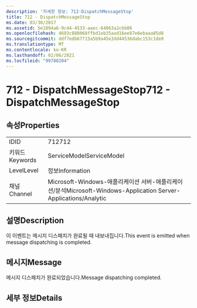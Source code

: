 ```yaml
---
description: '자세한 정보: 712-DispatchMessageStop'
title: 712 - DispatchMessageStop
ms.date: 03/30/2017
ms.assetid: 5e1894a6-9c44-4533-aaec-64063a2cbb06
ms.openlocfilehash: 4693c888068ffbd1eb35aad16ee87e6ebaaa85d8
ms.sourcegitcommit: ddf7edb67715a5b9a45e3dd44536dabc153c1de0
ms.translationtype: MT
ms.contentlocale: ko-KR
ms.lasthandoff: 02/06/2021
ms.locfileid: "99788204"
---
```

# <a name="712---dispatchmessagestop"></a><span data-ttu-id="aaf20-103">712 - DispatchMessageStop</span><span class="sxs-lookup"><span data-stu-id="aaf20-103">712 - DispatchMessageStop</span></span>

## <a name="properties"></a><span data-ttu-id="aaf20-104">속성</span><span class="sxs-lookup"><span data-stu-id="aaf20-104">Properties</span></span>  
  
|||  
|-|-|  
|<span data-ttu-id="aaf20-105">ID</span><span class="sxs-lookup"><span data-stu-id="aaf20-105">ID</span></span>|<span data-ttu-id="aaf20-106">712</span><span class="sxs-lookup"><span data-stu-id="aaf20-106">712</span></span>|  
|<span data-ttu-id="aaf20-107">키워드</span><span class="sxs-lookup"><span data-stu-id="aaf20-107">Keywords</span></span>|<span data-ttu-id="aaf20-108">ServiceModel</span><span class="sxs-lookup"><span data-stu-id="aaf20-108">ServiceModel</span></span>|  
|<span data-ttu-id="aaf20-109">Level</span><span class="sxs-lookup"><span data-stu-id="aaf20-109">Level</span></span>|<span data-ttu-id="aaf20-110">정보</span><span class="sxs-lookup"><span data-stu-id="aaf20-110">Information</span></span>|  
|<span data-ttu-id="aaf20-111">채널</span><span class="sxs-lookup"><span data-stu-id="aaf20-111">Channel</span></span>|<span data-ttu-id="aaf20-112">Microsoft-Windows-애플리케이션 서버-애플리케이션/분석</span><span class="sxs-lookup"><span data-stu-id="aaf20-112">Microsoft-Windows-Application Server-Applications/Analytic</span></span>|  
  
## <a name="description"></a><span data-ttu-id="aaf20-113">설명</span><span class="sxs-lookup"><span data-stu-id="aaf20-113">Description</span></span>  

 <span data-ttu-id="aaf20-114">이 이벤트는 메시지 디스패치가 완료될 때 내보내집니다.</span><span class="sxs-lookup"><span data-stu-id="aaf20-114">This event is emitted when message dispatching is completed.</span></span>  
  
## <a name="message"></a><span data-ttu-id="aaf20-115">메시지</span><span class="sxs-lookup"><span data-stu-id="aaf20-115">Message</span></span>  

 <span data-ttu-id="aaf20-116">메시지 디스패치가 완료되었습니다.</span><span class="sxs-lookup"><span data-stu-id="aaf20-116">Message dispatching completed.</span></span>  
  
## <a name="details"></a><span data-ttu-id="aaf20-117">세부 정보</span><span class="sxs-lookup"><span data-stu-id="aaf20-117">Details</span></span>
